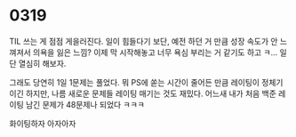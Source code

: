 # 0319

TIL 쓰는 게 점점 게을러진다. 일이 힘들다기 보단, 예전 하던 거 만큼 성장 속도가 안 느껴져서 의욕을 잃은 느낌? 이제 막 시작해놓고 너무 욕심 부리는 거 같기도 하고 ㅋ... 일단 열심히 해보자.

그래도 당연히 1일 1문제는 풀었다. 뭐 PS에 쏟는 시간이 줄어든 만큼 레이팅이 정체기이긴 하지만, 나름 새로운 문제들 레이팅 매기는 것도 재밌다. 어느새 내가 처음 백준 레이팅 남긴 문제가 48문제나 되었다 ㅋㅋㅋ

화이팅하자 아자아자
